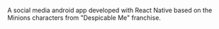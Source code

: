 A social media android app developed with React Native based on the Minions characters from "Despicable Me" franchise.

